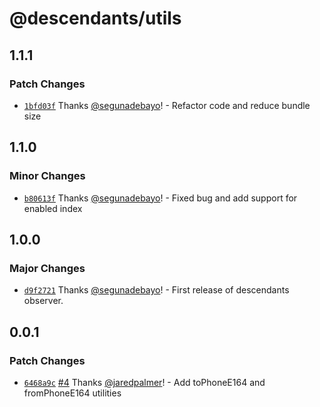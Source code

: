 # @descendants/utils

## 1.1.1

### Patch Changes

- [`1bfd03f`](https://github.com/segunadebayo/descendants-observer/commit/1bfd03f6225ce0a6cd417e59a7526bc0153dfed8) Thanks [@segunadebayo](https://github.com/segunadebayo)! - Refactor code and reduce bundle size

## 1.1.0

### Minor Changes

- [`b80613f`](https://github.com/segunadebayo/descendants-observer/commit/b80613f4da1463735caa73e2e252fa890db06db1) Thanks [@segunadebayo](https://github.com/segunadebayo)! - Fixed bug and add support for enabled index

## 1.0.0

### Major Changes

- [`d9f2721`](https://github.com/segunadebayo/descendants-observer/commit/d9f27211548d2eb741fbe04d9917846d731048ac) Thanks [@segunadebayo](https://github.com/segunadebayo)! - First release of descendants observer.

## 0.0.1

### Patch Changes

- [`6468a9c`](https://github.com/jaredpalmer/tsdx-monorepo-playground/commit/6468a9c236a30f3650ca0a218055ac7de359b84f) [#4](https://github.com/jaredpalmer/tsdx-monorepo-playground/pull/4) Thanks [@jaredpalmer](https://github.com/jaredpalmer)! - Add toPhoneE164 and fromPhoneE164 utilities
